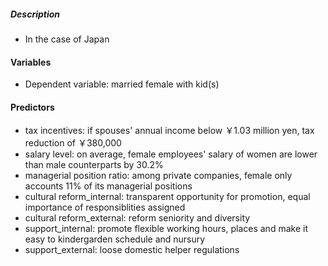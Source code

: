 ##### Description
- In the case of Japan

#### Variables
- Dependent variable: married female with kid(s)

#### Predictors
- tax incentives: if spouses' annual income below ￥1.03 million yen, tax reduction of ￥380,000
- salary level: on average, female employees' salary of women are lower than male counterparts by 30.2%
- managerial position ratio: among private companies, female only accounts 11% of its managerial positions
- cultural reform_internal: transparent opportunity for promotion, equal importance of responsiblities assigned
- cultural reform_external: reform seniority and diversity
- support_internal: promote flexible working hours, places and make it easy to kindergarden schedule and nursury
- support_external: loose domestic helper regulations
